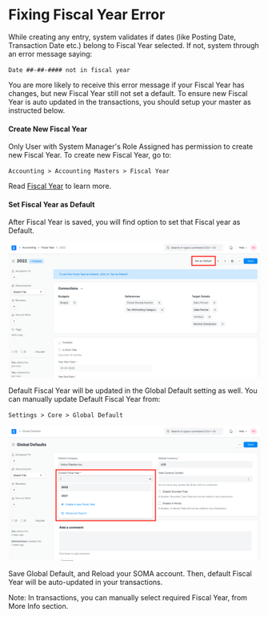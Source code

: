 
# Fixing Fiscal Year Error


While creating any entry, system validates if dates (like Posting Date, Transaction Date etc.) belong to Fiscal Year selected. If not, system through an error message saying:


`Date ##-##-#### not in fiscal year`


You are more likely to receive this error message if your Fiscal Year has changes, but new Fiscal Year still not set a default. To ensure new Fiscal Year is auto updated in the transactions, you should setup your master as instructed below.


#### Create New Fiscal Year


Only User with System Manager's Role Assigned has permission to create new Fiscal Year. To create new Fiscal Year, go to:


`Accounting > Accounting Masters > Fiscal Year`


Read [Fiscal Year](/docs/en/accounts/fiscal-year) to learn more.


#### Set Fiscal Year as Default


After Fiscal Year is saved, you will find option to set that Fiscal year as Default.


![Set Fiscal Year as Default](/files/set-fiscal-year-as-default.png)


Default Fiscal Year will be updated in the Global Default setting as well. You can manually update Default Fiscal Year from:


`Settings > Core > Global Default`


![Current Fiscal Year Setting in Global Defaults](/files/current-fiscal-year-in-global-defaults.png)


Save Global Default, and Reload your SOMA account. Then, default Fiscal Year will be auto-updated in your transactions.


Note: In transactions, you can manually select required Fiscal Year, from More Info section.


